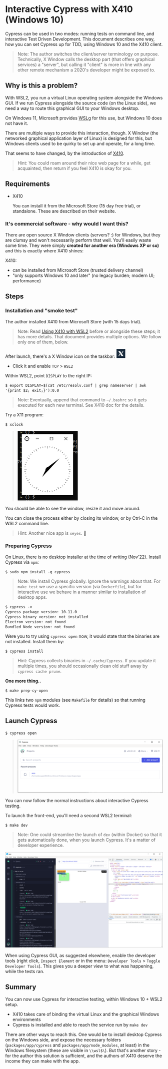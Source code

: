 # Interactive Cypress with X410 (Windows 10)

Cypress can be used in two modes: running tests on command line, and interactive Test Driven Development. This document describes one way, how you can set Cypress up for TDD, using Windows 10 and the X410 client.

>Note: The author switches the client/server terminology on purpose. Technically, X Window calls the desktop part (that offers graphical services) a "server", but calling it "client" is more in line with any other remote mechanism a 2020's developer might be exposed to.

## Why is this a problem?

With WSL2, you run a virtual Linux operating system alongside the Windows GUI. If we run Cypress alongside the source code (on the Linux side), we need a way to route this graphical GUI to your Windows desktop.

On Windows 11, Microsoft provides [WSLg](https://github.com/microsoft/wslg/blob/main/README.md) for this use, but Windows 10 does not have it.

There are multiple ways to provide this interaction, though. X Window (the networked graphical application layer of Linux) is designed for this, but Windows clients used to be quirky to set up and operate, for a long time.

That seems to have changed, by the introduction of [X410](https://x410.dev/).

>Hint: You could roam around their nice web page for a while, get acquainted, then return if you feel X410 is okay for you.

## Requirements

- X410

   You can install it from the Microsoft Store (15 day free trial), or standalone. These are described on their website.

### It's commercial software - why would I want this?

There are open source X Window clients (servers? :) for Windows, but they are clumsy and won't necessarily perform that well. You'll easily waste some time. They were simply **created for another era (Windows XP or so)** and this is exactly where X410 shines:

X410:

- can be installed from Microsoft Store (trusted delivery channel)
- "only supports Windows 10 and later" (no legacy burden; modern UI; performance)

## Steps

### Installation and "smoke test"

The author installed X410 from Microsoft Store (with 15 days trial).

>Note: Read [Using X410 with WSL2](https://x410.dev/cookbook/wsl/using-x410-with-wsl2/) before or alongside these steps; it has more details. That document provides multiple options. We follow only one of them, below.

After launch, there's a X Window icon on the taskbar: ![](.images/x410-taskbar.png)

- Click it and enable `TCP` > `WSL2` 

Within WSL2, point `DISPLAY` to the right IP:

```
$ export DISPLAY=$(cat /etc/resolv.conf | grep nameserver | awk '{print $2; exit;}'):0.0
```

>Note: Eventually, append that command to `~/.bashrc` so it gets executed for each new terminal. See X410 doc for the details.

Try a X11 program:

```
$ xclock
```

>![](.images/x410-xclock.png)

You should be able to see the window, resize it and move around.

You can close the process either by closing its window, or by Ctrl-C in the WSL2 command line.

>Hint: Another nice app is `xeyes`. 👀

### Preparing Cypress

On Linux, there is no desktop installer at the time of writing (Nov'22). Install Cypress via `npm`:

```
$ sudo npm install -g cypress
```

>Note: We install Cypress globally. Ignore the warnings about that. For `make test` we use a specific version (via `Dockerfile`), but for interactive use we behave in a manner similar to installation of desktop apps.

```
$ cypress -v
Cypress package version: 10.11.0
Cypress binary version: not installed
Electron version: not found
Bundled Node version: not found
```

Were you to try using `cypress open` now, it would state that the binaries are not installed. Install them by:

```
$ cypress install
```

>Hint: Cypress collects binaries in `~/.cache/Cypress`. If you update it multiple times, you should occasionally clean old stuff away by `cypress cache prune`.

**One more thing..**

```
$ make prep-cy-open
```

This links two `npm` modules (see `Makefile` for details) so that running Cypress tests would work.

## Launch Cypress

```
$ cypress open
```

>![](.images/x410-cy-started.png)

You can now follow the normal instructions about interactive Cypress testing.

To launch the front-end, you'll need a second WSL2 terminal:

```
$ make dev
```

>Note: One could streamline the launch of `dev` (within Docker) so that it gets automatically done, when you launch Cypress. It's a matter of developer experience.

![](.images/x410-action.png)

When using Cypress GUI, as suggested elsewhere, enable the developer tools (right click, `Inspect Element` or in the menu: `Developer Tools` > `Toggle Developer Tools`). This gives you a deeper view to what was happening, while the tests ran.


## Summary

You can now use Cypress for interactive testing, within Windows 10 + WSL2 setup.

- X410 takes care of binding the virtual Linux and the graphical Windows environments
- Cypress is installed and able to reach the service run by `make dev`

There are other ways to reach this. One would be to install desktop Cypress on the Windows side, and expose the necessary folders (`packages/app/cypress` and `packages/app/node_modules`, at least) in the Windows filesystem (these are visible in `\\wsl$\`). But that's another story - for the author this solution is sufficient, and the authors of X410 deserve the income they can make with the app.


<!--
## References

- [Using X410 with WSL2](https://x410.dev/cookbook/wsl/using-x410-with-wsl2/) (X410 docs)
-->

